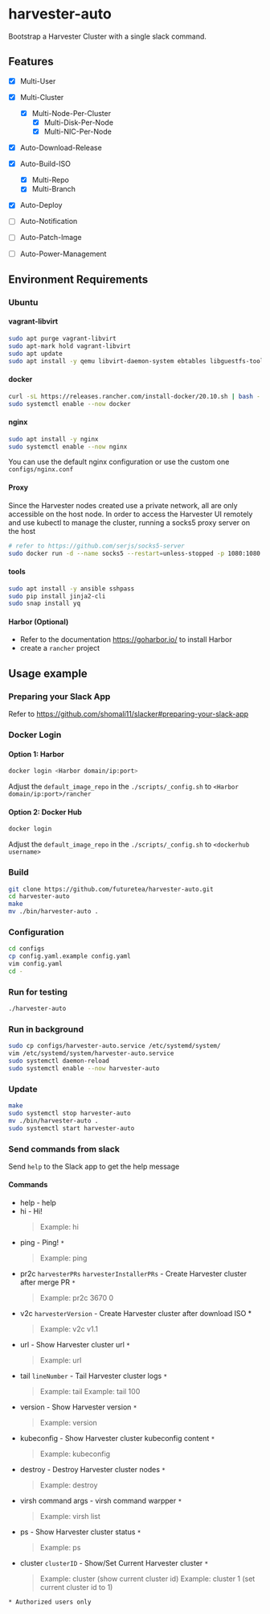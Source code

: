 # harvester-auto

Bootstrap a Harvester Cluster with a single slack command.

## Features

- [x] Multi-User
- [x] Multi-Cluster
  - [x] Multi-Node-Per-Cluster
    - [x] Multi-Disk-Per-Node
    - [x] Multi-NIC-Per-Node
- [x] Auto-Download-Release
- [x] Auto-Build-ISO
    - [x] Multi-Repo
    - [x] Multi-Branch
- [x] Auto-Deploy
- [ ] Auto-Notification
- [ ] Auto-Patch-Image
- [ ] Auto-Power-Management


## Environment Requirements

### Ubuntu

#### vagrant-libvirt
```bash
sudo apt purge vagrant-libvirt
sudo apt-mark hold vagrant-libvirt
sudo apt update
sudo apt install -y qemu libvirt-daemon-system ebtables libguestfs-tools vagrant ruby-fog-libvirt
```

#### docker
```bash
curl -sL https://releases.rancher.com/install-docker/20.10.sh | bash -
sudo systemctl enable --now docker
```

#### nginx
```bash
sudo apt install -y nginx
sudo systemctl enable --now nginx
```
You can use the default nginx configuration or use the custom one `configs/nginx.conf`

#### Proxy
Since the Harvester nodes created use a private network, all are only accessible on the host node. In order to access the Harvester UI remotely and use kubectl to manage the cluster, running a socks5 proxy server on the host
```bash
# refer to https://github.com/serjs/socks5-server
sudo docker run -d --name socks5 --restart=unless-stopped -p 1080:1080 serjs/go-socks5-proxy
```

#### tools
```bash
sudo apt install -y ansible sshpass
sudo pip install jinja2-cli
sudo snap install yq
````

#### Harbor (Optional)
- Refer to the documentation https://goharbor.io/ to install Harbor
- create a `rancher` project

## Usage example

### Preparing your Slack App

Refer to https://github.com/shomali11/slacker#preparing-your-slack-app

### Docker Login

#### Option 1: Harbor
```bash
docker login <Harbor domain/ip:port>
```
Adjust the `default_image_repo` in the `./scripts/_config.sh` to `<Harbor domain/ip:port>/rancher`

#### Option 2: Docker Hub
```bash
docker login
```
Adjust the `default_image_repo` in the `./scripts/_config.sh` to `<dockerhub username>`

### Build
```bash
git clone https://github.com/futuretea/harvester-auto.git
cd harvester-auto
make
mv ./bin/harvester-auto .
```

### Configuration
```bash
cd configs
cp config.yaml.example config.yaml
vim config.yaml
cd -
```

### Run for testing
```bash
./harvester-auto
```

### Run in background
```bash
sudo cp configs/harvester-auto.service /etc/systemd/system/
vim /etc/systemd/system/harvester-auto.service
sudo systemctl daemon-reload
sudo systemctl enable --now harvester-auto
```

### Update
```bash
make
sudo systemctl stop harvester-auto
mv ./bin/harvester-auto .
sudo systemctl start harvester-auto
```

### Send commands from slack

Send `help` to the Slack app to get the help message

#### Commands
- help - help
- hi - Hi!
  > Example: hi
- ping - Ping! `*`
  > Example: ping
- pr2c `harvesterPRs` `harvesterInstallerPRs` - Create Harvester cluster after merge PR `*`
  > Example: pr2c 3670 0
- v2c `harvesterVersion` - Create Harvester cluster after download ISO *
  > Example: v2c v1.1
- url - Show Harvester cluster url `*`
  > Example: url
- tail `lineNumber` - Tail Harvester cluster logs `*`
  > Example: tail
  > Example: tail 100
- version - Show Harvester version `*`
  > Example: version
- kubeconfig - Show Harvester cluster kubeconfig content `*`
  > Example: kubeconfig
- destroy - Destroy Harvester cluster nodes `*`
  > Example: destroy
- virsh command args - virsh command warpper `*`
  > Example: virsh list
- ps - Show Harvester cluster status `*`
  > Example: ps
- cluster `clusterID` - Show/Set Current Harvester cluster `*`
  > Example: cluster (show current cluster id)
  > Example: cluster 1 (set current cluster id to 1)

`* Authorized users only`